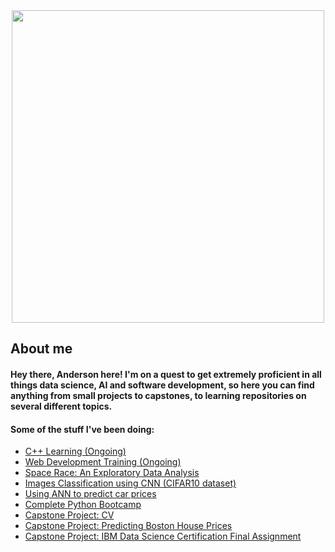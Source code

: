 <div id="header" align="center">
  <img src="https://media.giphy.com/media/Ws6T5PN7wHv3cY8xy8/giphy.gif?cid=790b761131kxxx9dihvtuohuh0ow2fr71oriysyfjzecjk49&ep=v1_gifs_search&rid=giphy.gif&ct=g" width="500"/>
</div>

## About me
#### Hey there, Anderson here! I'm on a quest to get extremely proficient in all things data science, AI and software development, so here you can find anything from small projects to capstones, to learning repositories on several different topics.

#### Some of the stuff I've been doing:
- [C++ Learning (Ongoing)](https://github.com/ahpmatias/cpp-learning)
- [Web Development Training (Ongoing)](https://github.com/ahpmatias/Web-Development-Training)
- [Space Race: An Exploratory Data Analysis](https://github.com/ahpmatias/space-race-analysis/blob/main/Space%20Race%20Data%20Analysis.ipynb)
- [Images Classification using CNN (CIFAR10 dataset)](https://github.com/ahpmatias/cnn-images-classification/blob/main/CiFAR-10%20Images%20Classification%20Using%20CNNs.ipynb)
- [Using ANN to predict car prices](https://github.com/ahpmatias/ANN-car-prices/blob/main/Car%20Purchase%20Amount%20Predictions%20Using%20ANNs.ipynb)
- [Complete Python Bootcamp](https://github.com/ahpmatias/Python-100daysofcode-bootcamp)
- [Capstone Project: CV](https://ahpmatias.github.io/capstone-cv/)
- [Capstone Project: Predicting Boston House Prices](https://github.com/ahpmatias/capstone-boston-house-prices/blob/main/Multivariable_Regression_and_Valuation_Model_(start).ipynb)
- [Capstone Project: IBM Data Science Certification Final Assignment](https://github.com/ahpmatias/IBM_Data_Science_Certificate_Capstone/blob/master/Applied%20Data%20Science%20Capstone%20-%20Final.ipynb)
